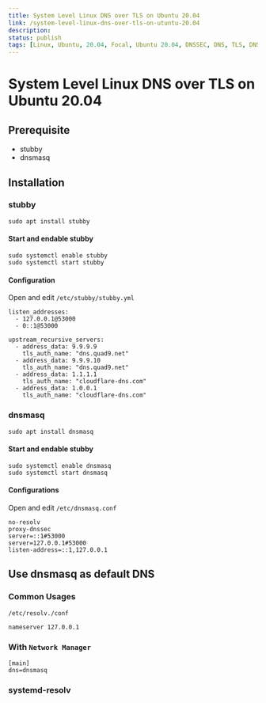 ```yaml
---
title: System Level Linux DNS over TLS on Ubuntu 20.04
link: /system-level-linux-dns-over-tls-on-utuntu-20.04
description: 
status: publish
tags: [Linux, Ubuntu, 20.04, Focal, Ubuntu 20.04, DNSSEC, DNS, TLS, DNS-over-TLS]
---
```


# System Level Linux DNS over TLS on Ubuntu 20.04

## Prerequisite
*  stubby
* dnsmasq


## Installation

### stubby
```
sudo apt install stubby
```

#### Start and endable stubby
```
sudo systemctl enable stubby
sudo systemctl start stubby
```

#### Configuration

Open and edit `/etc/stubby/stubby.yml`

```
listen_addresses:
  - 127.0.0.1@53000
  - 0::1@53000
```
```
upstream_recursive_servers:
  - address_data: 9.9.9.9
    tls_auth_name: "dns.quad9.net"
  - address_data: 9.9.9.10
    tls_auth_name: "dns.quad9.net"
  - address_data: 1.1.1.1
    tls_auth_name: "cloudflare-dns.com"
  - address_data: 1.0.0.1
    tls_auth_name: "cloudflare-dns.com"
```

### dnsmasq

```
sudo apt install dnsmasq
```

#### Start and endable stubby
```
sudo systemctl enable dnsmasq
sudo systemctl start dnsmasq
```

#### Configurations

Open and edit `/etc/dnsmasq.conf`
```
no-resolv
proxy-dnssec
server=::1#53000
server=127.0.0.1#53000
listen-address=::1,127.0.0.1
```

## Use dnsmasq as default DNS 

### Common Usages

`/etc/resolv./conf`
```
nameserver 127.0.0.1
```

### With `Network Manager`
```
[main]
dns=dnsmasq
```

### systemd-resolv
<!--stackedit_data:
eyJoaXN0b3J5IjpbMTIzNzIwNjQ0Ml19
-->